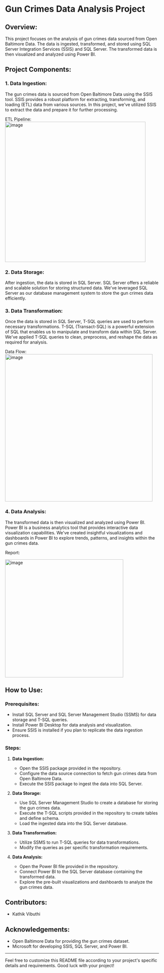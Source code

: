 # Gun Crimes Data Analysis Project

## Overview:
This project focuses on the analysis of gun crimes data sourced from Open Baltimore Data. The data is ingested, transformed, and stored using SQL Server Integration Services (SSIS) and SQL Server. The transformed data is then visualized and analyzed using Power BI.

## Project Components:

### 1. Data Ingestion:
The gun crimes data is sourced from Open Baltimore Data using the SSIS tool. SSIS provides a robust platform for extracting, transforming, and loading (ETL) data from various sources. In this project, we've utilized SSIS to extract the data and prepare it for further processing.

ETL Pipeline:
<img width="460" alt="image" src="https://github.com/karthikvibuthi/Gun-Crimes-Analysis-SSIS-Power-BI-/assets/141452458/31e9fe31-e842-4bec-b9b8-6d160714a453">

### 2. Data Storage:
After ingestion, the data is stored in SQL Server. SQL Server offers a reliable and scalable solution for storing structured data. We've leveraged SQL Server as our database management system to store the gun crimes data efficiently.

### 3. Data Transformation:
Once the data is stored in SQL Server, T-SQL queries are used to perform necessary transformations. T-SQL (Transact-SQL) is a powerful extension of SQL that enables us to manipulate and transform data within SQL Server. We've applied T-SQL queries to clean, preprocess, and reshape the data as required for analysis.

Data Flow:
<img width="483" alt="image" src="https://github.com/karthikvibuthi/Gun-Crimes-Analysis-SSIS-Power-BI-/assets/141452458/bc3ee5ea-7224-4d8e-adda-369b8b3bd3b1">

### 4. Data Analysis:
The transformed data is then visualized and analyzed using Power BI. Power BI is a business analytics tool that provides interactive data visualization capabilities. We've created insightful visualizations and dashboards in Power BI to explore trends, patterns, and insights within the gun crimes data.

Report:

<img width="387" alt="image" src="https://github.com/karthikvibuthi/Gun-Crimes-Analysis-SSIS-Power-BI-/assets/141452458/b979d027-4093-49f7-aabe-fb15f89820b8">

## How to Use:

### Prerequisites:
- Install SQL Server and SQL Server Management Studio (SSMS) for data storage and T-SQL queries.
- Install Power BI Desktop for data analysis and visualization.
- Ensure SSIS is installed if you plan to replicate the data ingestion process.

### Steps:
1. **Data Ingestion:**
   - Open the SSIS package provided in the repository.
   - Configure the data source connection to fetch gun crimes data from Open Baltimore Data.
   - Execute the SSIS package to ingest the data into SQL Server.

2. **Data Storage:**
   - Use SQL Server Management Studio to create a database for storing the gun crimes data.
   - Execute the T-SQL scripts provided in the repository to create tables and define schema.
   - Load the ingested data into the SQL Server database.

3. **Data Transformation:**
   - Utilize SSMS to run T-SQL queries for data transformations.
   - Modify the queries as per specific transformation requirements.

4. **Data Analysis:**
   - Open the Power BI file provided in the repository.
   - Connect Power BI to the SQL Server database containing the transformed data.
   - Explore the pre-built visualizations and dashboards to analyze the gun crimes data.

## Contributors:
- Kathik Vibuthi

## Acknowledgements:
- Open Baltimore Data for providing the gun crimes dataset.
- Microsoft for developing SSIS, SQL Server, and Power BI.

---

Feel free to customize this README file according to your project's specific details and requirements. Good luck with your project!
